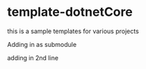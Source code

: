 # template-dotnetCore
this is a sample templates for various projects


Adding in as submodule


adding in 2nd line

